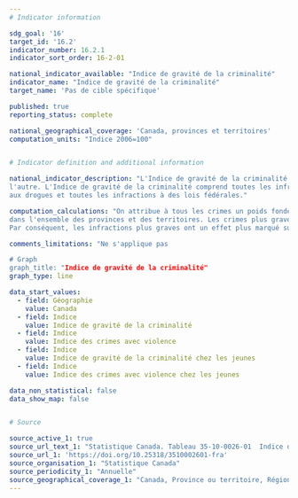 ```yaml
---
# Indicator information

sdg_goal: '16'
target_id: '16.2'
indicator_number: 16.2.1
indicator_sort_order: 16-2-01

national_indicator_available: "Indice de gravité de la criminalité"
indicator_name: "Indice de gravité de la criminalité"
target_name: 'Pas de cible spécifique'

published: true
reporting_status: complete

national_geographical_coverage: 'Canada, provinces et territoires'
computation_units: "Indice 2006=100"


# Indicator definition and additional information

national_indicator_description: "L'Indice de gravité de la criminalité (IGC) mesure les variations dans le niveau de gravité de la criminalité au Canada d'une année à 
l'autre. L'Indice de gravité de la criminalité comprend toutes les infractions au Code criminel, y compris les délits de la route, ainsi que les infractions relatives 
aux drogues et toutes les infractions à des lois fédérales."

computation_calculations: "On attribue à tous les crimes un poids fondé sur leur gravité. Le niveau de gravité est fondé sur les peines actuellement prononcées par les tribunaux 
dans l'ensemble des provinces et des territoires. Les crimes plus graves ont des poids plus élevés, et les crimes moins graves, des poids moins élevés. 
Par conséquent, les infractions plus graves ont un effet plus marqué sur les variations de l'Indice. L'indice est établi sur la base 2006=100."

comments_limitations: "Ne s'applique pas

# Graph
graph_title: "Indice de gravité de la criminalité"
graph_type: line

data_start_values:
  - field: Géographie
    value: Canada
  - field: Indice
    value: Indice de gravité de la criminalité
  - field: Indice
    value: Indice des crimes avec violence
  - field: Indice
    value: Indice de gravité de la criminalité chez les jeunes
  - field: Indice
    value: Indice des crimes avec violence chez les jeunes

data_non_statistical: false
data_show_map: false


# Source

source_active_1: true
source_url_text_1: "Statistique Canada. Tableau 35-10-0026-01  Indice de gravité de la criminalité et taux de classement pondéré, Canada, provinces, territoires et régions métropolitaines de recensement"
source_url_1: 'https://doi.org/10.25318/3510002601-fra'
source_organisation_1: "Statistique Canada"
source_periodicity_1: "Annuelle"
source_geographical_coverage_1: "Canada, Province ou territoire, Région métropolitaine de recensement, Partie de région métropolitaine de recensement"
---
```

